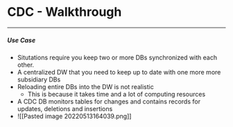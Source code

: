 # CDC - Walkthrough
---
##### Use Case
- Situtations require you keep two or more DBs synchronized with each other.
- A centralized DW that you need to keep up to date with one more more subsidiary DBs
- Reloading entire DBs into the DW is not realistic
	- This is because it takes time and a lot of computing resources
- A CDC DB monitors tables for changes and contains records for updates, deletions and insertions
- ![[Pasted image 20220513164039.png]]